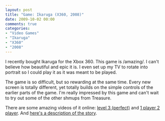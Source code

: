```yaml
---
layout: post
title: "Game: Ikaruga (X360, 2008)"
date: 2009-10-02 00:00
comments: true
categories:
- "Video Games"
- "Ikaruga"
- "X360"
- "2008"
---
```


I recently bought Ikaruga for the Xbox 360. This game is
/amazing/. I can't believe how beautiful and epic it is. I even
set up my TV to rotate into portrait so I could play it as it was
meant to be played.

The game is so difficult, but so rewarding at the same time. Every
new screen is totally different, yet totally builds on the simple
controls of the earlier parts of the game. I'm really impressed by
this game and can't wait to try out some of the other shmups from
Treasure.

There are some amazing videos of it online: [level 3 (perfect)](http://www.youtube.com/watch?v=z5JAnfdaU_Y) and
[1 player 2 player](http://www.youtube.com/watch?v=5ZEGyrEnXrk). And [here's a description of the story](http://www.destructoid.com/the-thinking-man-s-ikaruga-stop-and-smell-the-duality-60929.phtml).
